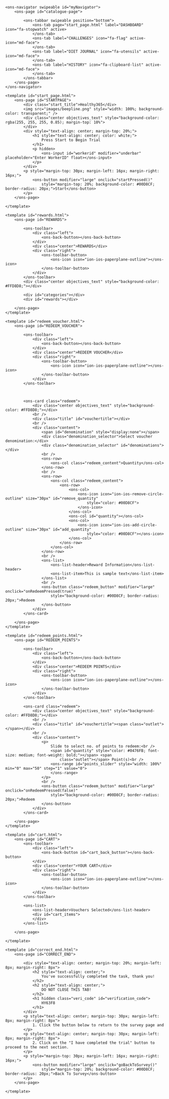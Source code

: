 <!DOCTYPE html>
<html>

<head>
    <link rel="stylesheet" href="styles.css">
    <link rel="stylesheet" href="lib/onsen/css/onsenui.css">
    <link rel="stylesheet" href="lib/onsen/css/onsen-css-components.min.css">
    <script src="https://ajax.googleapis.com/ajax/libs/jquery/3.4.1/jquery.min.js"></script>
    <script src="lib/onsen/js/onsenui.min.js"></script>
    <script src="logging.js"></script>
    <script src="scripts.js"></script>

</head>

<body>

    <ons-navigator swipeable id="myNavigator">
        <ons-page id="catalogue-page">

            <ons-tabbar swipeable position="bottom">
                <ons-tab page="start_page.html" label="DASHBOARD" icon="fa-stopwatch" active>
                </ons-tab>
                <ons-tab label="CHALLENGES" icon="fa-flag" active-icon="md-face">
                </ons-tab>
                <ons-tab label="DIET JOURNAL" icon="fa-utensils" active-icon="md-face">
                </ons-tab>
                <ons-tab label="HISTORY" icon="fa-clipboard-list" active-icon="md-face">
                </ons-tab>
            </ons-tabbar>
        </ons-page>
    </ons-navigator>

    <template id="start_page.html">
        <ons-page id="STARTPAGE">
            <div class="start_title">Healthy365</div>
            <img src="images/beepline.png" style="width: 100%; background-color: transparent;" />
            <div class="center objectives_text" style="background-color: rgba(255, 255, 255, 0.85); margin-top: 10%">
            </div>
            <div style="text-align: center; margin-top: 20%;">
                <h1 style="text-align: center; color: white;">
                    Press Start to Begin Trial
                </h1>
                <p hidden>
                    <ons-input id="workerid" modifier="underbar" placeholder="Enter WorkerID" float></ons-input>
                </p>
            </div>
            <p style="margin-top: 30px; margin-left: 16px; margin-right: 16px;">
                <ons-button modifier="large" onclick="startPressed()"
                    style="margin-top: 20%; background-color: #00D8CF; border-radius: 20px;">Start</ons-button>
            </p>
        </ons-page>

    </template>

    <template id="rewards.html">
        <ons-page id="REWARDS">

            <ons-toolbar>
                <div class="left">
                    <ons-back-button></ons-back-button>
                </div>
                <div class="center">REWARDS</div>
                <div class="right">
                    <ons-toolbar-button>
                        <ons-icon icon="ion-ios-paperplane-outline"></ons-icon>
                    </ons-toolbar-button>
                </div>
            </ons-toolbar>
            <div class="center objectives_text" style="background-color: #FFD8D8;"></div>

            <div id="categories"></div>
            <div id="rewards"></div>

        </ons-page>
    </template>

    <template id="redeem_voucher.html">
        <ons-page id="REDEEM_VOUCHER">

            <ons-toolbar>
                <div class="left">
                    <ons-back-button></ons-back-button>
                </div>
                <div class="center">REDEEM VOUCHER</div>
                <div class="right">
                    <ons-toolbar-button>
                        <ons-icon icon="ion-ios-paperplane-outline"></ons-icon>
                    </ons-toolbar-button>
                </div>
            </ons-toolbar>



            <ons-card class="redeem">
                <div class="center objectives_text" style="background-color: #FFD8D8;"></div>
                <br />
                <div class="title" id="vouchertitle"></div>
                <br />
                <div class="content">
                    <span id="denomination" style="display:none"></span>
                    <div class="denomination_selector">Select voucher denomination:</div>
                    <div class="denomination_selector" id="denominations"></div>
                    <br />
                    <ons-row>
                        <ons-col class="redeem_content">Quantity</ons-col>
                    </ons-row>
                    <br />
                    <ons-row>
                        <ons-col class="redeem_content">
                            <ons-row>
                                <ons-col>
                                    <ons-icon icon="ion-ios-remove-circle-outline" size="30px" id="remove_quantity"
                                        style="color: #00D8CF">
                                    </ons-icon>
                                </ons-col>
                                <ons-col id="quantity"></ons-col>
                                <ons-col>
                                    <ons-icon icon="ion-ios-add-circle-outline" size="30px" id="add_quantity"
                                        style="color: #00D8CF"></ons-icon>
                                </ons-col>
                            </ons-row>
                        </ons-col>
                    </ons-row>
                    <br />
                    <ons-list>
                        <ons-list-header>Reward Information</ons-list-header>
                        <ons-list-item>This is sample text</ons-list-item>
                    </ons-list>
                    <br />
                    <ons-button class="redeem_button" modifier="large" onclick="onRedeemPressed(true)"
                        style="background-color: #00D8CF; border-radius: 20px;">Redeem
                    </ons-button>
                </div>
            </ons-card>

        </ons-page>
    </template>

    <template id="redeem_points.html">
        <ons-page id="REDEEM_POINTS">

            <ons-toolbar>
                <div class="left">
                    <ons-back-button></ons-back-button>
                </div>
                <div class="center">REDEEM POINTS</div>
                <div class="right">
                    <ons-toolbar-button>
                        <ons-icon icon="ion-ios-paperplane-outline"></ons-icon>
                    </ons-toolbar-button>
                </div>
            </ons-toolbar>

            <ons-card class="redeem">
                <div class="center objectives_text" style="background-color: #FFD8D8;"></div>
                <br />
                <div class="title" id="vouchertitle"><span class="outlet"></span></div>
                <br />
                <div class="content">
                    <p>
                        Slide to select no. of points to redeem:<br />
                        <span id="quantity" style="color: #0476FB; font-size: medium; font-weight: bold;"></span> <span
                            class="outlet"></span> Point(s)<br />
                        <ons-range id="points_slider" style="width: 100%" min="0" max="50" step="1" value="0">
                        </ons-range>
                    </p>
                    <br />
                    <ons-button class="redeem_button" modifier="large" onclick="onRedeemPressed(false)"
                        style="background-color: #00D8CF; border-radius: 20px;">Redeem
                    </ons-button>
                </div>
            </ons-card>

        </ons-page>
    </template>

    <template id="cart.html">
        <ons-page id="CART">
            <ons-toolbar>
                <div class="left">
                    <ons-back-button id="cart_back_button"></ons-back-button>
                </div>
                <div class="center">YOUR CART</div>
                <div class="right">
                    <ons-toolbar-button>
                        <ons-icon icon="ion-ios-paperplane-outline"></ons-icon>
                    </ons-toolbar-button>
                </div>
            </ons-toolbar>

            <ons-list>
                <ons-list-header>Vouchers Selected</ons-list-header>
                <div id="cart_items">
                </div>
            </ons-list>

        </ons-page>

    </template>

    <template id="correct_end.html">
        <ons-page id="CORRECT_END">

            <div style="text-align: center; margin-top: 20%; margin-left: 8px; margin-right: 8px">
                <h2 style="text-align: center;">
                    You've successfully completed the task, thank you!
                </h2>
                <h2 style="text-align: center;">
                    DO NOT CLOSE THIS TAB!
                </h2>
                <h1 hidden class="veri_code" id="verification_code">
                    HY63F8
                </h1>
            </div>
            <p style="text-align: center; margin-top: 30px; margin-left: 8px; margin-right: 8px">
                1. Click the button below to return to the survey page and
            </p>
            <p style="text-align: center; margin-top: 30px; margin-left: 8px; margin-right: 8px">
                2. Click on the "I have completed the trial" button to proceed to the next section.
            </p>
            <p style="margin-top: 30px; margin-left: 16px; margin-right: 16px;">
                <ons-button modifier="large" onclick="goBackToSurvey()"
                    style="margin-top: 20%; background-color: #00D8CF; border-radius: 20px;">Back To Survey</ons-button>
            </p>
        </ons-page>

    </template>

</body>

</html>
